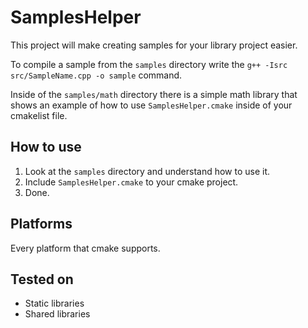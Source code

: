 # SamplesHelper
This project will make creating samples for your library project easier.

To compile a sample from the `samples` directory write the `g++ -Isrc src/SampleName.cpp -o sample` command.

Inside of the `samples/math` directory there is a simple math library that shows an example of how to use `SamplesHelper.cmake` inside of your cmakelist file.

## How to use
1. Look at the `samples` directory and understand how to use it.
2. Include `SamplesHelper.cmake` to your cmake project.
3. Done.

## Platforms
Every platform that cmake supports.

## Tested on
- Static libraries
- Shared libraries
